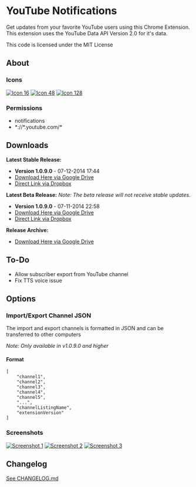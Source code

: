# YouTube Notifications #

Get updates from your favorite YouTube users using this Chrome Extension. This extension uses the YouTube Data API Version 2.0 for it's data.

This code is licensed under the MIT License

## About

### Icons
[![Icon 16](https://raw.githubusercontent.com/Wassup789/Youtube-Notifications/master/img/16.png)](https://raw.githubusercontent.com/Wassup789/Youtube-Notifications/master/img/16.png)
[![Icon 48](https://raw.githubusercontent.com/Wassup789/Youtube-Notifications/master/img/48.png)](https://raw.githubusercontent.com/Wassup789/Youtube-Notifications/master/img/48.png)
[![Icon 128](https://raw.githubusercontent.com/Wassup789/Youtube-Notifications/master/img/128.png)](https://raw.githubusercontent.com/Wassup789/Youtube-Notifications/master/img/128.png)

### Permissions
 - notifications
 - \*://\*.youtube.com/\*

## Downloads


**Latest Stable Release:**

 - **Version 1.0.9.0** - 07-12-2014 17:44
 - [Download Here via Google Drive][Dld_Latest_GD]
 - [Direct Link via Dropbox][Dld_Latest_DB]

**Latest Beta Release:**
*Note: The beta release will not receive stable updates.*

 - **Version 1.0.9.0** -  07-11-2014 22:58
 - [Download Here via Google Drive][Dld_Beta_GD]
 - [Direct Link via Dropbox][Dld_Beta_DB]

**Release Archive:**

 - [Download Here via Google Drive][Dld_Archive]

## To-Do
 * Allow subscriber export from YouTube channel
 * Fix TTS voice issue

## Options

### Import/Export Channel JSON
The import and export channels is formatted in JSON and can be transferred to other computers

*Note: Only available in v1.0.9.0 and higher*

#### Format
```
[
    "channel1",
    "channel2",
    "channel3",
    "channel4",
    "channel5",
    "...",
    "channelListingName",
    "extensionVersion"
]
```

### Screenshots
[![Screenshot 1](http://i.imgur.com/iwlq9vA.png)](http://i.imgur.com/iwlq9vA.png)
[![Screenshot 2](http://i.imgur.com/0E0QeA8.png)](http://i.imgur.com/0E0QeA8.png)
[![Screenshot 3](http://i.imgur.com/H08EfDR.png)](http://i.imgur.com/H08EfDR.png)

## Changelog
[See CHANGELOG.md][CLog.md]


  [Dld_Latest_GD]: https://drive.google.com/file/d/0B_WfQfUn7IradkVqWnZUbU5GZUE/edit?usp=sharing
  [Dld_Latest_DB]: https://dl.dropboxusercontent.com/u/14210090/Youtube%20Notifications/Youtube_Notifications_v1.0.9.0.crx
  [Dld_Beta_GD]: https://drive.google.com/file/d/0B_WfQfUn7IraaWl2UXlhbFYyS3c/edit?usp=sharing
  [Dld_Beta_DB]: https://dl.dropboxusercontent.com/u/14210090/Youtube%20Notifications/beta/Youtube_Notifications_v1.0.9.0_beta.crx
  [Dld_Archive]: https://drive.google.com/folderview?id=0B_WfQfUn7IracnBjX205T3V6NlE&usp=sharing
  
  [CLog.md]: https://github.com/Wassup789/Youtube-Notifications/blob/master/CHANGELOG.md
